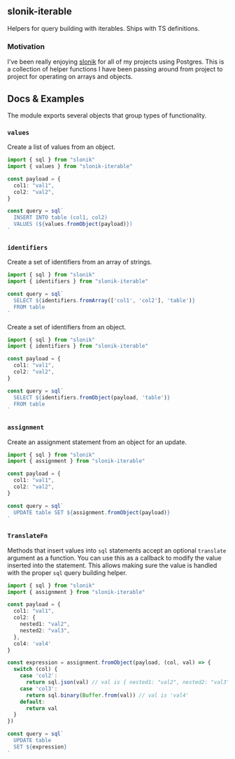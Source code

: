 ## slonik-iterable

Helpers for query building with iterables. Ships with TS definitions.

### Motivation

I've been really enjoying [slonik](https://github.com/gajus/slonik) for all of my projects using Postgres. This is a collection of helper functions I have been passing around from project to project for operating on arrays and objects.

## Docs & Examples

The module exports several objects that group types of functionality.

### `values`

Create a list of values from an object.

```ts
import { sql } from "slonik"
import { values } from "slonik-iterable"

const payload = {
  col1: "val1",
  col2: "val2",
}

const query = sql`
  INSERT INTO table (col1, col2)
  VALUES (${values.fromObject(payload)})
`
```

### `identifiers`

Create a set of identifiers from an array of strings.

```ts
import { sql } from "slonik"
import { identifiers } from "slonik-iterable"

const query = sql`
  SELECT ${identifiers.fromArray(['col1', 'col2'], 'table')}
  FROM table
`
```

Create a set of identifiers from an object.

```ts
import { sql } from "slonik"
import { identifiers } from "slonik-iterable"

const payload = {
  col1: "val1",
  col2: "val2",
}

const query = sql`
  SELECT ${identifiers.fromObject(payload, 'table')}
  FROM table
`
```

### `assignment`

Create an assignment statement from an object for an update.

```ts
import { sql } from "slonik"
import { assignment } from "slonik-iterable"

const payload = {
  col1: "val1",
  col2: "val2",
}

const query = sql`
  UPDATE table SET ${assignment.fromObject(payload)}
`
```

### `TranslateFn`

Methods that insert values into `sql` statements accept an optional `translate` argument as a function. You can use this as a callback to modify the value inserted into the statement. This allows making sure the value is handled with the proper `sql` query building helper.

```ts
import { sql } from "slonik"
import { assignment } from "slonik-iterable"

const payload = {
  col1: "val1",
  col2: {
    nested1: "val2",
    nested2: "val3",
  },
  col4: 'val4'
}

const expression = assignment.fromObject(payload, (col, val) => {
  switch (col) {
    case 'col2':
      return sql.json(val) // val is { nested1: "val2", nested2: "val3" }
    case 'col3':
      return sql.binary(Buffer.from(val)) // val is 'val4'
    default:
      return val
  }
})

const query = sql`
  UPDATE table
  SET ${expression}
`
```
